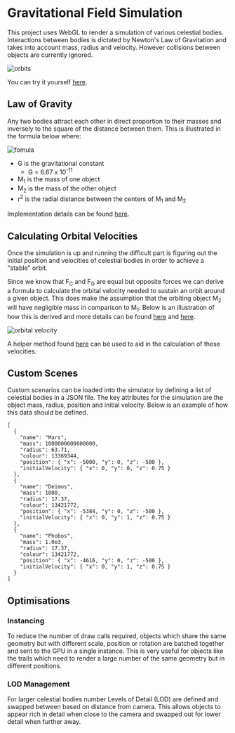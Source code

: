 # Gravitational Field Simulation

This project uses WebGL to render a simulation of various celestial bodies. Interactions between bodies is dictated by Newton's Law of Gravitation and takes into account mass, radius and velocity. However collisions between objects are currently ignored.

![orbits](https://user-images.githubusercontent.com/23175651/147887909-60e1d1b3-1c5e-407e-8c3d-2e5ece8d4bb9.png)

You can try it yourself [here](https://vitzeno.github.io/GravitationalFieldSimulation/).

## Law of Gravity

Any two bodies attract each other in direct proportion to their masses and inversely to the square of the distance between them. This is illustrated in the formula below where:

![fomula](https://user-images.githubusercontent.com/23175651/147840177-337c10d5-24dc-4b22-a258-bebad285e6bf.jpg)

- G is the gravitational constant
  - G = 6.67 x 10<sup>-11</sup>
- M<sub>1</sub> is the mass of one object
- M<sub>2</sub> is the mass of the other object
- r<sup>2</sup> is the radial distance between the centers of M<sub>1</sub> and M<sub>2</sub>

Implementation details can be found [here](https://github.com/Vitzeno/WebGL/blob/master/src/scenes/solar-system/planet.tsx#L53).

## Calculating Orbital Velocities

Once the simulation is up and running the difficult part is figuring out the initial position and velocities of celestial bodies in order to achieve a "stable" orbit.

Since we know that F<sub>C</sub> and F<sub>G</sub> are equal but opposite forces we can derive a formula to calculate the orbital velocity needed to sustain an orbit around a given object. This does make the assumption that the orbiting object M<sub>2</sub> will have negligible mass in comparison to M<sub>1</sub>. Below is an illustration of how this is derived and more details can be found [here](https://www.youtube.com/watch?v=nxD7koHdQhM) and [here](https://physics.stackexchange.com/questions/306198/minimum-velocity-to-maintain-orbit-around-a-perfect-sphere).

![orbital velocity](https://user-images.githubusercontent.com/23175651/147961307-29f0b6a1-2d48-4d51-bea3-4efe2de1b779.png)

A helper method found [here](https://github.com/Vitzeno/GravitationalFieldSimulation/blob/master/src/config.tsx#L122) can be used to aid in the calculation of these velocities.

## Custom Scenes

Custom scenarios can be loaded into the simulator by defining a list of celestial bodies in a JSON file. The key attributes for the simulation are the object mass, radius, position and initial velocity. Below is an example of how this data should be defined.

```
[
  {
    "name": "Mars",
    "mass": 1000000000000000,
    "radius": 63.71,
    "colour": 13369344,
    "position": { "x": -5000, "y": 0, "z": -500 },
    "initialVelocity": { "x": 0, "y": 0, "z": 0.75 }
  },
  {
    "name": "Deimos",
    "mass": 1000,
    "radius": 17.37,
    "colour": 13421772,
    "position": { "x": -5384, "y": 0, "z": -500 },
    "initialVelocity": { "x": 0, "y": 1, "z": 0.75 }
  },
  {
    "name": "Phobos",
    "mass": 1.0e3,
    "radius": 17.37,
    "colour": 13421772,
    "position": { "x": -4616, "y": 0, "z": -500 },
    "initialVelocity": { "x": 0, "y": 1, "z": 0.75 }
  }
]
```

## Optimisations

### Instancing

To reduce the number of draw calls required, objects which share the same geometry but with different scale, position or rotation are batched together and sent to the GPU in a single instance. This is very useful for objects like the trails which need to render a large number of the same geometry but in different positions.

### LOD Management

For larger celestial bodies number Levels of Detail (LOD) are defined and swapped between based on distance from camera. This allows objects to appear rich in detail when close to the camera and swapped out for lower detail when further away.
